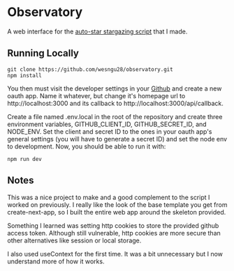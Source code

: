 # Observatory
A web interface for the [auto-star stargazing script](https://github.com/wesngu28/stargazing) that I made.

## Running Locally

```
git clone https://github.com/wesngu28/observatory.git
npm install
```

You then must visit the developer settings in your [Github](https://github.com/settings/developers) and create a new oauth app. Name it whatever, but change it's homepage url to http://localhost:3000 and its callback to http://localhost:3000/api/callback. 

Create a file named .env.local in the root of the repository and create three environment variables, GITHUB_CLIENT_ID, GITHUB_SECRET_ID, and NODE_ENV. Set the client and secret ID to the ones in your oauth app's general settings (you will have to generate a secret ID) and set the node env to development. Now, you should be able to run it with:

```
npm run dev
```

## Notes
This was a nice project to make and a good complement to the script I worked on previously. I really like the look of the base template you get from create-next-app, so I built the entire web app around the skeleton provided.

Something I learned was setting http cookies to store the provided github access token. Although still vulnerable, http cookies are more secure than other alternatives like session or local storage.

I also used useContext for the first time. It was a bit unnecessary but I now understand more of how it works.